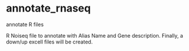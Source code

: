 # annotate_rnaseq
annotate R files

R Noiseq file to annotate with Alias Name and Gene description. Finally, a down/up excell files will be created.
